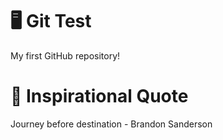 # :desktop_computer: Git Test
My first GitHub repository!

# :speech_balloon: Inspirational Quote
Journey before destination - Brandon Sanderson